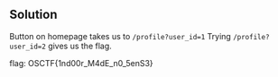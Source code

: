 ## Solution

Button on homepage takes us to `/profile?user_id=1`
Trying `/profile?user_id=2` gives us the flag.

flag: OSCTF{1nd00r_M4dE_n0_5enS3}